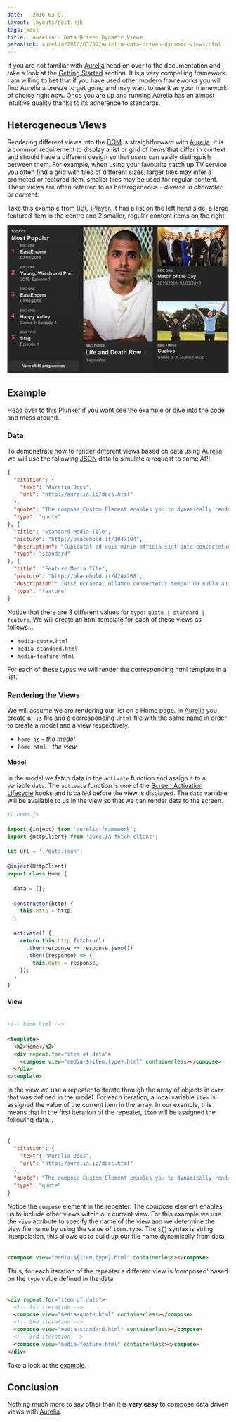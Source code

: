 ```yaml
---
date:   2016-03-07
layout: layouts/post.njk
tags: post
title:  Aurelia - Data Driven Dynamic Views
permalink: aurelia/2016/03/07/aurelia-data-driven-dynamic-views.html
---
```


If you are not familiar with [Aurelia][1] head on over to the documentation and take a look at the [Getting Started][2] section. It is a very compelling framework. I am willing to bet that if you have used other modern frameworks you will find Aurelia a breeze to get going and may want to use it as your framework of choice right now. Once you are up and running Aurelia has an almost intuitive quality thanks to its adherence to standards.

## Heterogeneous Views

Rendering different views into the [DOM][3] is straightforward with [Aurelia][1]. It is a common requirement to display a list or grid of items that differ in context and should have a different design so that users can easily distinguish between them. For example, when using your favourite catch up TV service you often find a grid with tiles of different sizes; larger tiles may infer a promoted or featured item, smaller tiles may be used for regular content. These views are often referred to as heterogeneous - _diverse in character or content_.

Take this example from [BBC iPlayer](http://www.bbc.co.uk/iplayer). It has a list on the left hand side, a large featured item in the centre and 2 smaller, regular content items on the right.

![Example content grid from BBC iPlayer](/img/heterogeneous-grid-iplayer.jpg)

## Example

Head over to this [Plunker][5] if you want see the example or dive into the code and mess around.

### Data

To demonstrate how to render different views based on data using [Aurelia][1] we will use the following [JSON][4] data to simulate a request to some API.

```json
{
  "citation": {
    "text": "Aurelia Docs",
    "url": "http://aurelia.io/docs.html"
  },
  "quote": "The compose Custom Element enables you to dynamically render UI into the DOM. Imagine you have a heterogeneous array of items, but each has a type property which tells you what it is.\r\n",
  "type": "quote"
}, {
  "title": "Standard Media Tile",
  "picture": "http://placehold.it/104x104",
  "description": "Cupidatat ad duis minim officia sint aute consectetur irure minim.\r\n",
  "type": "standard"
}, {
  "title": "Feature Media Tile",
  "picture": "http://placehold.it/424x208",
  "description": "Nisi occaecat ullamco consectetur tempor do nulla aute dolore eiusmod sunt eiusmod duis. Eu id non ipsum deserunt do enim et nostrud cillum ex ea magna deserunt est. Nostrud occaecat reprehenderit in velit veniam magna cupidatat dolor enim fugiat cillum. Lorem culpa exercitation ullamco elit culpa sit. Ut fugiat aliquip cillum mollit cillum tempor. Mollit veniam sint ipsum id nostrud adipisicing cillum tempor. Ex aliqua quis reprehenderit nostrud ullamco consequat.\r\n",
  "type": "feature"
}
```

Notice that there are 3 different values for `type:` `quote | standard | feature`. We will create an html template for each of these views as follows...

- `media-quote.html`
- `media-standard.html`
- `media-feature.html`

For each of these types we will render the corresponding html template in a list.


### Rendering the Views

We will assume we are rendering our list on a Home page. In [Aurelia][1] you create a `.js` file and a corresponding `.html` file with the same name in order to create a model and a view respectively.

- `home.js` - _the model_
- `home.html` - _the view_


#### Model

In the model we fetch data in the `activate` function and assign it to a variable `data`. The `activate` function is one of the [Screen Activation Lifecycle](http://aurelia.io/docs.html#/aurelia/framework/1.0.0-beta.1.1.4/doc/article/cheat-sheet/7) hooks and is called before the view is displayed. The `data` variable will be available to us in the view so that we can render data to the screen.

```js
// home.js

import {inject} from 'aurelia-framework';
import {HttpClient} from 'aurelia-fetch-client';

let url = './data.json';

@inject(HttpClient)
export class Home {

  data = [];

  constructor(http) {
    this.http = http;
  }

  activate() {
    return this.http.fetch(url)
      .then(response => response.json())
      .then((response) => {
        this.data = response;
    });
  }
}
```

#### View

```html

<!-- home.html -->

<template>
  <h2>Home</h2>
  <div repeat.for="item of data">
    <compose view="media-${item.type}.html" containerless></compose>
  </div>
</template>

```

In the view we use a repeater to iterate through the array of objects in `data` that was defined in the model. For each iteration, a local variable `item` is assigned the value of the current item in the array. In our example, this means that in the first iteration of the repeater, `item` will be assigned the following data...

```json

{
  "citation": {
    "text": "Aurelia Docs",
    "url": "http://aurelia.io/docs.html"
  },
  "quote": "The compose Custom Element enables you to dynamically render UI into the DOM. Imagine you have a heterogeneous array of items, but each has a type property which tells you what it is.\r\n",
  "type": "quote"
}

```

Notice the `compose` element in the repeater. The compose element enables us to include other views within our current view. For this example we use the `view` attribute to specify the name of the view and we determine the view file name by using the value of `item.type`. The `${}` syntax is string interpolation, this allows us to build up our file name dynamically from data.

```html

<compose view="media-${item.type}.html" containerless></compose>

```

Thus, for each iteration of the repeater a different view is 'composed' based on the `type` value defined in the data.

```html

<div repeat.for="item of data">
  <!-- 1st iteration -->
  <compose view="media-quote.html" containerless></compose>
  <!-- 2nd iteration -->
  <compose view="media-standard.html" containerless></compose>
  <!-- 3rd iteration -->
  <compose view="media-feature.html" containerless></compose>
</div>

```

Take a look at the [example][5].

## Conclusion

Nothing much more to say other than it is **very easy** to compose data driven views with [Aurelia][1].


[1]: http://aurelia.io/
[2]: http://aurelia.io/docs.html#/aurelia/framework/1.0.0-beta.1.1.4/doc/article/getting-started
[3]: https://developer.mozilla.org/en-US/docs/Web/API/Document_Object_Model
[4]: https://en.wikipedia.org/wiki/JSON
[5]: https://plnkr.co/edit/qdiuiU?p=preview
